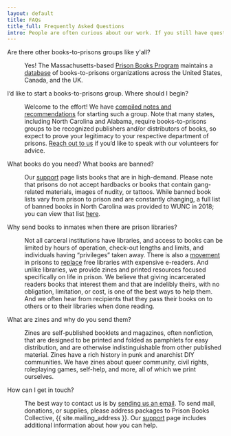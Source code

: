 ```yaml
---
layout: default
title: FAQs
title_full: Frequently Asked Questions
intro: People are often curious about our work. If you still have questions for us, you're welcome to <a href="mailto:{{ site.contact_email}}">get in touch</a>.
---
```


<dl class="content-container-width faqs">
	<dt><p>Are there other books-to-prisons groups like y'all?</p></dt>
	<dd><p>Yes! The Massachusetts-based <a href="https://prisonbookprogram.org/">Prison Books Program</a> maintains a <a href="https://prisonbookprogram.org/prisonbooknetwork/">database</a> of books-to-prisons organizations across the United States, Canada, and the UK.</p></dd>
	<dt><p>I‘d like to start a books-to-prisons group. Where should I begin?</p></dt>
	<dd><p>Welcome to the effort! We have <a href="https://docs.google.com/document/d/17cSuaW1bsEu7NAfhHEro-6kMFmzRB2hUzwaASBH4zjM/edit?usp=sharing">compiled notes and recommendations</a> for starting such a group. Note that many states, including North Carolina and Alabama, require books-to-prisons groups to be recognized publishers and/or distributors of books, so expect to prove your legitimacy to your respective department of prisons. <a href="mailto:{{ site.contact_email}}?subject=Starting%20a%20Group">Reach out to us</a> if you‘d like to speak with our volunteers for advice.</p></dd>
	<dt><p>What books do you need? What books are banned?</p></dt>
	<dd><p>Our <a href="/support-us#donate-books">support</a> page lists books that are in high-demand. Please note that prisons do not accept hardbacks or books that contain gang-related materials, images of nudity, or tattoos. While banned book lists vary from prison to prison and are constantly changing, a full list of banned books in North Carolina was provided to WUNC in 2018; you can view that list <a href="http://media2.newsobserver.com/content/media/2018/1/23/BannedBookList.pdf">here</a>.</p></dd>
	<dt><p>Why send books to inmates when there are prison libraries?</p></dt>
	<dd><p>Not all carceral institutions have libraries, and access to books can be limited by hours of operation, check-out lengths and limits, and individuals having “privileges” taken away. There is also a <a href="https://bookpatrol.net/the-cost-of-reading-in-prision-in-west-virginia-its-5-cents-a-minute/">movement</a> in prisons to <a href="https://www.usatoday.com/story/opinion/policing/spotlight/2020/02/03/books-helped-me-get-through-life-sentence-fees-rob-others-benefit/4569506002/">replace</a> free libraries with expensive e-readers. And unlike libraries, we provide zines and printed resources focused specifically on life in prison. We believe that giving incarcerated readers books that interest them and that are indelibly theirs, with no obligation, limitation, or cost, is one of the best ways to help them. And we often hear from recipients that they pass their books on to others or to their libraries when done reading.</p></dd>
	<dt><p>What are zines and why do you send them?</p></dt>
	<dd><p>Zines are self-published booklets and magazines, often nonfiction, that are designed to be printed and folded as pamphlets for easy distribution, and are otherwise indistinguishable from other published material. Zines have a rich history in punk and anarchist DIY communities. We have zines about queer community, civil rights, roleplaying games, self-help, and more, all of which we print ourselves.</p></dd>
	<dt>How can I get in touch?</dt>
	<dd><p>The best way to contact us is by <a href="mailto:{{ site.contact_email }}">sending us an email</a>. To send mail, donations, or supplies, please address packages to Prison Books Collective, {{ site.mailing_address }}. Our <a href="/support-us">support</a> page includes additional information about how you can help.</p></dd>
</dl>
